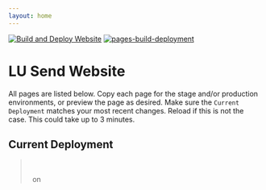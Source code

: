 ```yaml
---
layout: home
---
```


[![Build and Deploy Website](https://github.com/lusend/testwebsite/actions/workflows/build.yml/badge.svg)](https://github.com/lusend/testwebsite/actions/workflows/build.yml) [![pages-build-deployment](https://github.com/lusend/testwebsite/actions/workflows/pages/pages-build-deployment/badge.svg)](https://github.com/lusend/testwebsite/actions/workflows/pages/pages-build-deployment)

# LU Send Website

All pages are listed below. Copy each page for the stage and/or production environments, or preview the page as desired. Make sure the `Current Deployment` matches your most recent changes. Reload if this is not the case. This could take up to 3 minutes.

## Current Deployment

<div id="commit-info">

> <p class="not-italic">
>   <a id="commit" class="no-underline hover:underline" target="_blank">&nbsp;</a>
> </p> 
> <span class='text-xs'>
>   <a id="committerName"  target="_blank">&nbsp;</a> on <span id="committerDate">&nbsp;</span>
> </span>

</div>
